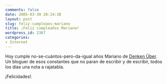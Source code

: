 ```yaml
---
comments: false
date: 2005-03-30 20:14:38
layout: post
slug: feliz-cumpleaos-mariano
title: ¡Feliz cumpleaños Mariano!
wordpress_id: 2367
categories:
- Internet
---
```


Hoy cumple no-se-cuántos-pero-da-igual años Mariano de [Denken Über](http://www.uberbin.net/). Un bloguer de esos constantes que no paran de escribir y de escribir, todos los días una nota a rajatabla.





¡Felicidades!.




 
